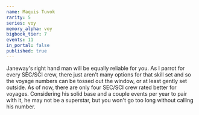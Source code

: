 ```yaml
---
name: Maquis Tuvok
rarity: 5
series: voy
memory_alpha: voy
bigbook_tier: 7
events: 11
in_portal: false
published: true
---
```


Janeway's right hand man will be equally reliable for you. As I parrot for every SEC/SCI crew, there just aren't many options for that skill set and so the voyage numbers can be tossed out the window, or at least gently set outside. As of now, there are only four SEC/SCI crew rated better for voyages. Considering his solid base and a couple events per year to pair with it, he may not be a superstar, but you won't go too long without calling his number.
